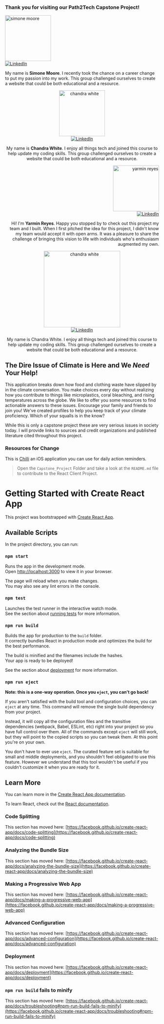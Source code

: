 ### Thank you for visiting our Path2Tech Capstone Project!
<div display="flex" align=left>
   <a href="https://www.linkedin.com/in/simone-moore-nyc/">
   <img alt="simone moore" src="https://github.com/chandrak92/Path2Tech-Capstone-Project/assets/157651970/0d346c9c-b53f-4e2c-b2ca-c3ce915511c4" width="150"></br><img src="https://img.shields.io/badge/linkedin-%230077B5.svg?style=for-the-badge&logo=linkedin&logoColor=white" alt="LinkedIn">
   </a></br>
  <p>My name is <strong>Simone Moore</strong>. I recently took the chance on a career change to put my passion into my work. This group challenged ourselves to create a website that could be both educational and a resource.</p>
</div>

<div display="flex" align=center>
   <a href="https://www.linkedin.com/in/chandra-white/">
   <img alt="chandra white" src="https://github.com/chandrak92/Path2Tech-Capstone-Project/assets/Chandra.jpg" width="150"></br><img src="https://img.shields.io/badge/linkedin-%230077B5.svg?style=for-the-badge&logo=linkedin&logoColor=white" alt="LinkedIn">
   </a></br>
  <p>My name is <strong>Chandra White</strong>. I enjoy all things tech and joined this course to help update my coding skills. This group challenged ourselves to create a website that could be both educational and a resource.</p>
</div>

<div display="flex" align=right>
   <a href="https://www.linkedin.com/in/yarmin/">
   <img alt="yarmin reyes" src="https://media.licdn.com/dms/image/D5603AQF8m0QkBbwwjw/profile-displayphoto-shrink_400_400/0/1691019104609?e=1728518400&v=beta&t=iYKlIMgQXQ3Ce-scFH6LgiPLl0N8QnO58C62SEkf1S8" width="150"></br><img src="https://img.shields.io/badge/linkedin-%230077B5.svg?style=for-the-badge&logo=linkedin&logoColor=white" alt="LinkedIn">
   </a></br>
  <p>Hi! I'm <strong>Yarmin Reyes</strong>. Happy you stopped by to check out this project my team and I built. When I first pitched the idea for this project, I didn't know my team would accept it with open arms. It was a pleasure to share the challenge of bringing this vision to life with individuals who's enthusiasm augmented my own.</p>
</div>

<div display="flex" align=center>
   <a href="https://www.linkedin.com/in/chandra-white/">
<img alt="chandra white" src="https://github.com/chandrak92/Path2Tech-Capstone-Project/assets/chandraw.jpg" width="250"></br><img src="https://img.shields.io/badge/linkedin-%230077B5.svg?style=for-the-badge&logo=linkedin&logoColor=white" alt="LinkedIn">
   </a></br>
  <p>My name is Chandra White. I enjoy all things tech and joined this course to help update my coding skills. This group challenged ourselves to create a website that could be both educational and a resource.</p>
  

</div>

## The Dire Issue of Climate is Here and We *Need* Your Help!

This application breaks down how food and clothing waste have slipped by in the climate conversation. 
You make choices every day without realizing how you contribute to things like microplastics, coral bleaching, and rising temperatures across the globe.
We like to offer you some resources to find actionable answers to these issues.
Encourage your family and friends to join you! We've created profiles to help you keep track of your climate proficiency. 
Which of your squalls is in the know?

While this is only a capstone project these are very serious issues in society today.
I will provide links to sources and credit organizations and published literature cited throughout this project.

### Resources for Change
This is [Chilli](https://www.chilli.club/ "chilli") an iOS application you can use for daily action reminders.


> Open the `Capstone_Project` Folder and take a look at the `README.md` file to contribute to the React Client Project.



# Getting Started with Create React App

This project was bootstrapped with [Create React App](https://github.com/facebook/create-react-app).

## Available Scripts

In the project directory, you can run:

### `npm start`

Runs the app in the development mode.\
Open [http://localhost:3000](http://localhost:3000) to view it in your browser.

The page will reload when you make changes.\
You may also see any lint errors in the console.

### `npm test`

Launches the test runner in the interactive watch mode.\
See the section about [running tests](https://facebook.github.io/create-react-app/docs/running-tests) for more information.

### `npm run build`

Builds the app for production to the `build` folder.\
It correctly bundles React in production mode and optimizes the build for the best performance.

The build is minified and the filenames include the hashes.\
Your app is ready to be deployed!

See the section about [deployment](https://facebook.github.io/create-react-app/docs/deployment) for more information.

### `npm run eject`

**Note: this is a one-way operation. Once you `eject`, you can't go back!**

If you aren't satisfied with the build tool and configuration choices, you can `eject` at any time. This command will remove the single build dependency from your project.

Instead, it will copy all the configuration files and the transitive dependencies (webpack, Babel, ESLint, etc) right into your project so you have full control over them. All of the commands except `eject` will still work, but they will point to the copied scripts so you can tweak them. At this point you're on your own.

You don't have to ever use `eject`. The curated feature set is suitable for small and middle deployments, and you shouldn't feel obligated to use this feature. However we understand that this tool wouldn't be useful if you couldn't customize it when you are ready for it.

## Learn More

You can learn more in the [Create React App documentation](https://facebook.github.io/create-react-app/docs/getting-started).

To learn React, check out the [React documentation](https://reactjs.org/).

### Code Splitting

This section has moved here: [https://facebook.github.io/create-react-app/docs/code-splitting](https://facebook.github.io/create-react-app/docs/code-splitting)

### Analyzing the Bundle Size

This section has moved here: [https://facebook.github.io/create-react-app/docs/analyzing-the-bundle-size](https://facebook.github.io/create-react-app/docs/analyzing-the-bundle-size)

### Making a Progressive Web App

This section has moved here: [https://facebook.github.io/create-react-app/docs/making-a-progressive-web-app](https://facebook.github.io/create-react-app/docs/making-a-progressive-web-app)

### Advanced Configuration

This section has moved here: [https://facebook.github.io/create-react-app/docs/advanced-configuration](https://facebook.github.io/create-react-app/docs/advanced-configuration)

### Deployment

This section has moved here: [https://facebook.github.io/create-react-app/docs/deployment](https://facebook.github.io/create-react-app/docs/deployment)

### `npm run build` fails to minify

This section has moved here: [https://facebook.github.io/create-react-app/docs/troubleshooting#npm-run-build-fails-to-minify](https://facebook.github.io/create-react-app/docs/troubleshooting#npm-run-build-fails-to-minify)
